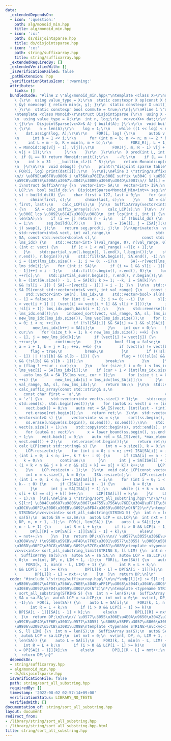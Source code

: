 ```yaml
---
data:
  _extendedDependsOn:
  - icon: ':question:'
    path: alg/monoid_min.hpp
    title: alg/monoid_min.hpp
  - icon: ':x:'
    path: ds/disjointsparse.hpp
    title: ds/disjointsparse.hpp
  - icon: ':x:'
    path: string/suffixarray.hpp
    title: string/suffixarray.hpp
  _extendedRequiredBy: []
  _extendedVerifiedWith: []
  _isVerificationFailed: false
  _pathExtension: hpp
  _verificationStatusIcon: ':warning:'
  attributes:
    links: []
  bundledCode: "#line 2 \"alg/monoid_min.hpp\"\ntemplate <class X>\r\nstruct Monoid_Min\
    \ {\r\n  using value_type = X;\r\n  static constexpr X op(const X &x, const X\
    \ &y) noexcept { return min(x, y); }\r\n  static constexpr X unit() { return numeric_limits<X>::max();\
    \ }\r\n  static constexpr bool commute = true;\r\n};\r\n#line 1 \"ds/disjointsparse.hpp\"\
    \ntemplate <class Monoid>\r\nstruct DisjointSparse {\r\n  using X = typename Monoid::value_type;\r\
    \n  using value_type = X;\r\n  int n, log;\r\n  vc<vc<X>> dat;\r\n\r\n  DisjointSparse()\
    \ {}\r\n  DisjointSparse(vc<X>& A) { build(A); }\r\n\r\n  void build(vc<X>& A)\
    \ {\r\n    n = len(A);\r\n    log = 1;\r\n    while ((1 << log) < n) ++log;\r\n\
    \    dat.assign(log, A);\r\n\r\n    FOR(i, log) {\r\n      auto& v = dat[i];\r\
    \n      int b = 1 << i;\r\n      for (int m = b; m <= n; m += 2 * b) {\r\n   \
    \     int L = m - b, R = min(n, m + b);\r\n        FOR3_R(j, L + 1, m) v[j - 1]\
    \ = Monoid::op(v[j - 1], v[j]);\r\n        FOR3(j, m, R - 1) v[j + 1] = Monoid::op(v[j],\
    \ v[j + 1]);\r\n      }\r\n    }\r\n  }\r\n\r\n  X prod(int L, int R) {\r\n  \
    \  if (L == R) return Monoid::unit();\r\n    --R;\r\n    if (L == R) return dat[0][L];\r\
    \n    int k = 31 - __builtin_clz(L ^ R);\r\n    return Monoid::op(dat[k][L], dat[k][R]);\r\
    \n  }\r\n\r\n  void debug() {\r\n    print(\"disjoint sparse table\");\r\n   \
    \ FOR(i, log) print(dat[i]);\r\n  }\r\n};\n#line 3 \"string/suffixarray.hpp\"\n\
    \n// \u8F9E\u66F8\u9806 i \u756A\u76EE\u306E suffix \u304C j \u6587\u5B57\u76EE\
    \u59CB\u307E\u308A\u3067\u3042\u308B\u3068\u304D\u3001\n// SA[i] = j, ISA[j] =\
    \ i\nstruct SuffixArray {\n  vector<int> SA;\n  vector<int> ISA;\n  vector<int>\
    \ LCP;\n  bool build_ds;\n  DisjointSparse<Monoid_Min<int>> seg;\n\n  SuffixArray(string&\
    \ s) : build_ds(0) {\n    char first = 127, last = 0;\n    for (auto&& c: s) {\n\
    \      chmin(first, c);\n      chmax(last, c);\n    }\n    SA = calc_suffix_array(s,\
    \ first, last);\n    calc_LCP(s);\n  }\n\n  SuffixArray(vector<int>& s) : build_ds(0)\
    \ {\n    SA = calc_suffix_array(s);\n    calc_LCP(s);\n  }\n\n  // S[i:], S[j:]\
    \ \u306E lcp \u3092\u6C42\u3081\u308B\n  int lcp(int i, int j) {\n    int n =\
    \ len(SA);\n    if (i == j) return n - i;\n    if (!build_ds) {\n      build_ds\
    \ = 1;\n      seg.build(LCP);\n    }\n    i = ISA[i], j = ISA[j];\n    if (i >\
    \ j) swap(i, j);\n    return seg.prod(i, j);\n  }\n\nprivate:\n  void induced_sort(const\
    \ std::vector<int>& vect, int val_range,\n                    std::vector<int>&\
    \ SA, const std::vector<bool>& sl,\n                    const std::vector<int>&\
    \ lms_idx) {\n    std::vector<int> l(val_range, 0), r(val_range, 0);\n    for\
    \ (int c: vect) {\n      if (c + 1 < val_range) ++l[c + 1];\n      ++r[c];\n \
    \   }\n    std::partial_sum(l.begin(), l.end(), l.begin());\n    std::partial_sum(r.begin(),\
    \ r.end(), r.begin());\n    std::fill(SA.begin(), SA.end(), -1);\n    for (int\
    \ i = (int)lms_idx.size() - 1; i >= 0; --i)\n      SA[--r[vect[lms_idx[i]]]] =\
    \ lms_idx[i];\n    for (int i: SA)\n      if (i >= 1 && sl[i - 1]) SA[l[vect[i\
    \ - 1]]++] = i - 1;\n    std::fill(r.begin(), r.end(), 0);\n    for (int c: vect)\
    \ ++r[c];\n    std::partial_sum(r.begin(), r.end(), r.begin());\n    for (int\
    \ k = (int)SA.size() - 1, i = SA[k]; k >= 1; --k, i = SA[k])\n      if (i >= 1\
    \ && !sl[i - 1]) { SA[--r[vect[i - 1]]] = i - 1; }\n  }\n\n  std::vector<int>\
    \ SA_IS(const std::vector<int>& vect, int val_range) {\n    const int n = vect.size();\n\
    \    std::vector<int> SA(n), lms_idx;\n    std::vector<bool> sl(n);\n    sl[n\
    \ - 1] = false;\n    for (int i = n - 2; i >= 0; --i) {\n      sl[i] = (vect[i]\
    \ > vect[i + 1] || (vect[i] == vect[i + 1] && sl[i + 1]));\n      if (sl[i] &&\
    \ !sl[i + 1]) lms_idx.push_back(i + 1);\n    }\n    std::reverse(lms_idx.begin(),\
    \ lms_idx.end());\n    induced_sort(vect, val_range, SA, sl, lms_idx);\n    std::vector<int>\
    \ new_lms_idx(lms_idx.size()), lms_vec(lms_idx.size());\n    for (int i = 0, k\
    \ = 0; i < n; ++i)\n      if (!sl[SA[i]] && SA[i] >= 1 && sl[SA[i] - 1]) {\n \
    \       new_lms_idx[k++] = SA[i];\n      }\n    int cur = 0;\n    SA[n - 1] =\
    \ cur;\n    for (size_t k = 1; k < new_lms_idx.size(); ++k) {\n      int i = new_lms_idx[k\
    \ - 1], j = new_lms_idx[k];\n      if (vect[i] != vect[j]) {\n        SA[j] =\
    \ ++cur;\n        continue;\n      }\n      bool flag = false;\n      for (int\
    \ a = i + 1, b = j + 1;; ++a, ++b) {\n        if (vect[a] != vect[b]) {\n    \
    \      flag = true;\n          break;\n        }\n        if ((!sl[a] && sl[a\
    \ - 1]) || (!sl[b] && sl[b - 1])) {\n          flag = !((!sl[a] && sl[a - 1])\
    \ && (!sl[b] && sl[b - 1]));\n          break;\n        }\n      }\n      SA[j]\
    \ = (flag ? ++cur : cur);\n    }\n    for (size_t i = 0; i < lms_idx.size(); ++i)\
    \ lms_vec[i] = SA[lms_idx[i]];\n    if (cur + 1 < (int)lms_idx.size()) {\n   \
    \   auto lms_SA = SA_IS(lms_vec, cur + 1);\n      for (size_t i = 0; i < lms_idx.size();\
    \ ++i) {\n        new_lms_idx[i] = lms_idx[lms_SA[i]];\n      }\n    }\n    induced_sort(vect,\
    \ val_range, SA, sl, new_lms_idx);\n    return SA;\n  }\n\n  std::vector<int>\
    \ calc_suffix_array(const std::string& s,\n                                  \
    \   const char first = 'a',\n                                     const char last\
    \ = 'z') {\n    std::vector<int> vect(s.size() + 1);\n    std::copy(std::begin(s),\
    \ std::end(s), std::begin(vect));\n    for (auto& x: vect) x -= (int)first - 1;\n\
    \    vect.back() = 0;\n    auto ret = SA_IS(vect, (int)last - (int)first + 2);\n\
    \    ret.erase(ret.begin());\n    return ret;\n  }\n\n  std::vector<int> calc_suffix_array(const\
    \ vector<int>& s) {\n    vector<int> ss = s;\n    sort(ss.begin(), ss.end());\n\
    \    ss.erase(unique(ss.begin(), ss.end()), ss.end());\n\n    std::vector<int>\
    \ vect(s.size() + 1);\n    std::copy(std::begin(s), std::end(s), std::begin(vect));\n\
    \    for (auto& x: vect)\n      x = lower_bound(ss.begin(), ss.end(), x) - ss.begin()\
    \ + 1;\n    vect.back() = 0;\n    auto ret = SA_IS(vect, *max_element(vect.begin(),\
    \ vect.end()) + 2);\n    ret.erase(ret.begin());\n    return ret;\n  }\n\n  void\
    \ calc_LCP(const std::string& s) {\n    int n = s.size(), k = 0;\n    ISA.resize(n);\n\
    \    LCP.resize(n);\n    for (int i = 0; i < n; i++) ISA[SA[i]] = i;\n    for\
    \ (int i = 0; i < n; i++, k ? k-- : 0) {\n      if (ISA[i] == n - 1) {\n     \
    \   k = 0;\n        continue;\n      }\n      int j = SA[ISA[i] + 1];\n      while\
    \ (i + k < n && j + k < n && s[i + k] == s[j + k]) k++;\n      LCP[ISA[i]] = k;\n\
    \    }\n    LCP.resize(n - 1);\n  }\n\n  void calc_LCP(const vector<int>& s) {\n\
    \    int n = s.size(), k = 0;\n    ISA.resize(n);\n    LCP.resize(n);\n    for\
    \ (int i = 0; i < n; i++) ISA[SA[i]] = i;\n    for (int i = 0; i < n; i++, k ?\
    \ k-- : 0) {\n      if (ISA[i] == n - 1) {\n        k = 0;\n        continue;\n\
    \      }\n      int j = SA[ISA[i] + 1];\n      while (i + k < n && j + k < n &&\
    \ s[i + k] == s[j + k]) k++;\n      LCP[ISA[i]] = k;\n    }\n    LCP.resize(n\
    \ - 1);\n  }\n};\n#line 2 \"string/sort_all_substring.hpp\"\n\n/*\ndp[l][r] :=\
    \ S[l:r] \u304C\u6607\u9806\u3067\u4F55\u756A\u76EE\u304B\uFF1F\u3068\u3044\u3046\
    \u30C6\u30FC\u30D6\u30EB\u3092\u8FD4\u3059\u3002\nO(N^2)\n*/\ntemplate <typename\
    \ STRING>\nvc<vc<int>> sort_all_substring(STRING S) {\n  int n = len(S);\n  SuffixArray\
    \ sa(S);\n  auto& SA = sa.SA;\n  auto& LCP = sa.LCP;\n  int nxt = 0;\n  vv(int,\
    \ DP, n, n + 1, -1);\n  FOR(i, len(SA)) {\n    auto L = SA[i];\n    FOR3(k, 1,\
    \ n - L + 1) {\n      int R = L + k;\n      if (i > 0 && LCP[i - 1] >= k)\n  \
    \      DP[L][R] = DP[SA[i - 1]][SA[i - 1] + k];\n      else\n        DP[L][R]\
    \ = nxt++;\n    }\n  }\n  return DP;\n}\n\n// \u9577\u3055\u306E\u4E0A\u9650\u3042\
    \u308A\n// (\u958B\u59CB\u4F4D\u7F6E\u3001\u9577\u3055) \u306B\u5BFE\u3057\u3066\
    \u30BD\u30FC\u30C8\u9806\u3092\u57CB\u3081\u308B\ntemplate <typename STRING>\n\
    vc<vc<int>> sort_all_substring_limit(STRING S, ll LIM) {\n  int n = len(S);\n\
    \  SuffixArray sa(S);\n  auto& SA = sa.SA;\n  auto& LCP = sa.LCP;\n  int nxt =\
    \ 0;\n  vv(int, DP, n, LIM + 1, -1);\n  FOR(i, len(SA)) {\n    auto L = SA[i];\n\
    \    FOR3(k, 1, min(n - L, LIM) + 1) {\n      int R = L + k;\n      if (i > 0\
    \ && LCP[i - 1] >= k)\n        DP[L][R - L] = DP[SA[i - 1]][k];\n      else\n\
    \        DP[L][R - L] = nxt++;\n    }\n  }\n  return DP;\n}\n"
  code: "#include \"string/suffixarray.hpp\"\n\n/*\ndp[l][r] := S[l:r] \u304C\u6607\
    \u9806\u3067\u4F55\u756A\u76EE\u304B\uFF1F\u3068\u3044\u3046\u30C6\u30FC\u30D6\
    \u30EB\u3092\u8FD4\u3059\u3002\nO(N^2)\n*/\ntemplate <typename STRING>\nvc<vc<int>>\
    \ sort_all_substring(STRING S) {\n  int n = len(S);\n  SuffixArray sa(S);\n  auto&\
    \ SA = sa.SA;\n  auto& LCP = sa.LCP;\n  int nxt = 0;\n  vv(int, DP, n, n + 1,\
    \ -1);\n  FOR(i, len(SA)) {\n    auto L = SA[i];\n    FOR3(k, 1, n - L + 1) {\n\
    \      int R = L + k;\n      if (i > 0 && LCP[i - 1] >= k)\n        DP[L][R] =\
    \ DP[SA[i - 1]][SA[i - 1] + k];\n      else\n        DP[L][R] = nxt++;\n    }\n\
    \  }\n  return DP;\n}\n\n// \u9577\u3055\u306E\u4E0A\u9650\u3042\u308A\n// (\u958B\
    \u59CB\u4F4D\u7F6E\u3001\u9577\u3055) \u306B\u5BFE\u3057\u3066\u30BD\u30FC\u30C8\
    \u9806\u3092\u57CB\u3081\u308B\ntemplate <typename STRING>\nvc<vc<int>> sort_all_substring_limit(STRING\
    \ S, ll LIM) {\n  int n = len(S);\n  SuffixArray sa(S);\n  auto& SA = sa.SA;\n\
    \  auto& LCP = sa.LCP;\n  int nxt = 0;\n  vv(int, DP, n, LIM + 1, -1);\n  FOR(i,\
    \ len(SA)) {\n    auto L = SA[i];\n    FOR3(k, 1, min(n - L, LIM) + 1) {\n   \
    \   int R = L + k;\n      if (i > 0 && LCP[i - 1] >= k)\n        DP[L][R - L]\
    \ = DP[SA[i - 1]][k];\n      else\n        DP[L][R - L] = nxt++;\n    }\n  }\n\
    \  return DP;\n}"
  dependsOn:
  - string/suffixarray.hpp
  - alg/monoid_min.hpp
  - ds/disjointsparse.hpp
  isVerificationFile: false
  path: string/sort_all_substring.hpp
  requiredBy: []
  timestamp: '2022-08-02 02:57:14+09:00'
  verificationStatus: LIBRARY_NO_TESTS
  verifiedWith: []
documentation_of: string/sort_all_substring.hpp
layout: document
redirect_from:
- /library/string/sort_all_substring.hpp
- /library/string/sort_all_substring.hpp.html
title: string/sort_all_substring.hpp
---
```

